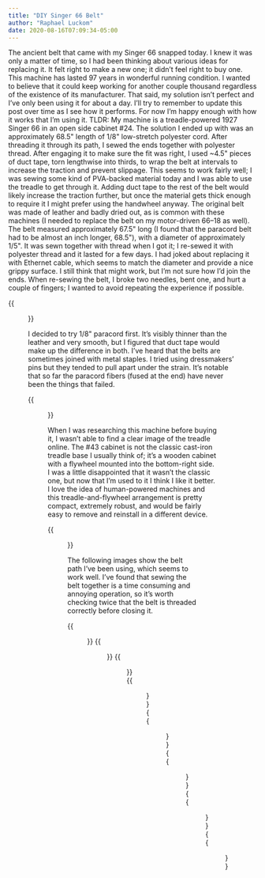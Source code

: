 ```yaml
---
title: "DIY Singer 66 Belt"
author: "Raphael Luckom"
date: 2020-08-16T07:09:34-05:00
---
```

The ancient belt that came with my Singer 66 snapped today. I knew it was only a matter of time, so I had been thinking about various ideas for replacing it. It felt right to make a new one; it didn’t feel right to buy one. This machine has lasted 97 years in wonderful running condition. I wanted to believe that it could keep working for another couple thousand regardless of the existence of its manufacturer.
That said, my solution isn’t perfect and I’ve only been using it for about a day. I’ll try to remember to update this post over time as I see how it performs. For now I’m happy enough with how it works that I’m using it.
TLDR: My machine is a treadle-powered 1927 Singer 66 in an open side cabinet #24. The solution I ended up with was an approximately 68.5" length of 1/8" low-stretch polyester cord. After threading it through its path, I sewed the ends together with polyester thread. After engaging it to make sure the fit was right, I used ~4.5" pieces of duct tape, torn lengthwise into thirds, to wrap the belt at intervals to increase the traction and prevent slippage. This seems to work fairly well; I was sewing some kind of PVA-backed material today and I was able to use the treadle to get through it. Adding duct tape to the rest of the belt would likely increase the traction further, but once the material gets thick enough to require it I might prefer using the handwheel anyway.
The original belt was made of leather and badly dried out, as is common with these machines (I needed to replace the belt on my motor-driven 66–18 as well). The belt measured approximately 67.5" long (I found that the paracord belt had to be almost an inch longer, 68.5"), with a diameter of approximately 1/5". It was sewn together with thread when I got it; I re-sewed it with polyester thread and it lasted for a few days. I had joked about replacing it with Ethernet cable, which seems to match the diameter and provide a nice grippy surface. I still think that might work, but I’m not sure how I’d join the ends. When re-sewing the belt, I broke two needles, bent one, and hurt a couple of fingers; I wanted to avoid repeating the experience if possible.


{{<figure src="/img/singerbelt/original-belt.jpeg" alt="worn original belt. Dried, cracked leather with duct tape over closing stitches" caption="worn original belt. Dried, cracked leather with duct tape over closing stitches">}}

I decided to try 1/8" paracord first. It’s visibly thinner than the leather and very smooth, but I figured that duct tape would make up the difference in both.
I’ve heard that the belts are sometimes joined with metal staples. I tried using dressmakers’ pins but they tended to pull apart under the strain. It’s notable that so far the paracord fibers (fused at the end) have never been the things that failed.


{{<figure src="/img/singerbelt/pin-staple.jpeg" alt="bent dressmaker's pin used as a staple in the end of a piece of paracord">}}

When I was researching this machine before buying it, I wasn’t able to find a clear image of the treadle online. The #43 cabinet is not the classic cast-iron treadle base I usually think of; it’s a wooden cabinet with a flywheel mounted into the bottom-right side. I was a little disappointed that it wasn’t the classic one, but now that I’m used to it I think I like it better. I love the idea of human-powered machines and this treadle-and-flywheel arrangement is pretty compact, extremely robust, and would be fairly easy to remove and reinstall in a different device.

{{<figure src="/img/singerbelt/treadle-detail.jpeg" alt="detail showing the structure of the treadle in the bottom-right corner of the case" caption="Treadle arrangement in #43 cabinet. I got you, past Raphael.">}}

The following images show the belt path I’ve been using, which seems to work well. I’ve found that sewing the belt together is a time consuming and annoying operation, so it’s worth checking twice that the belt is threaded correctly before closing it.

{{<figure src="/img/singerbelt/belt-path-01.jpeg" alt="Top of belt path showing belt passing around handwheel, inside bobbin winder" caption="Note the paracord traveling inside the bobbin winder. The belt must be threaded through before closing; there isn’t enough clearance to fit it afterwards.">}}
{{<figure src="/img/singerbelt/belt-path-02.jpeg" alt="belt path showing belt passing through holes in machine mounting plate, front and back" caption="Front and rear holes for the belt to pass through">}}
{{<figure src="/img/singerbelt/belt-path-03.jpeg" caption="Underside. Note that the back of the belt needs to pass through its own opening, far right at the back of the case.">}}
{{<figure src="/img/singerbelt/belt-path-04.jpeg" caption="The back of the belt needs to come forward this way, on the underside of the axle and inside the wheel frame.">}}
{{<figure src="/img/singerbelt/belt-path-05.jpeg" caption="The front of the belt passes down through this “shifter” loop, then joins the other side. This is the correct orientation for the shifter during operation. When you want to close up the machine, you pull the trigger at right while running the treadle, and it disengages the belt. To re-engage the belt, you simply open the machine and run the treadle a few times with the shifter in this resting position. The manual advises leaving the machine un-tensioned to avoid wearing out the belt.">}}
{{<figure src="/img/singerbelt/belt-closure.jpeg" caption="Detail of the belt ends joined with polyester thread. The very ends of the paracord are fused lumps of plastic, and so far have not seemed to notice any strain from the thread.">}}
{{<figure src="/img/singerbelt/tension.gif" caption="I couldn’t really think of a good way to illustrate the tension that I eventually went with. This shows that at the “right” tension (without duct tape on the paracord) I could just get the belt to slip if I yanked up on it suddenly. If the belt is too tight, the flywheel will stop every time the treadle rocks forward and backward, making the belt slip and / or the machine reverse, causing a jam.">}}
{{<figure src="/img/singerbelt/tape-stripe.jpeg" caption="After the belt was installed and I was happy with the tension, I added duct tape every few inches to improve traction. I found that it was easiest to sit at the machine and add the tape in sections about this length. I found that 1/3 the width of the duct tape was enough to fully wrap the cord without adding too much bulk. The duct tape I used was pretty thin; the fibers were clearly visible on the roll. I don’t think thicker, stiffer tape would be very good for this.">}}


